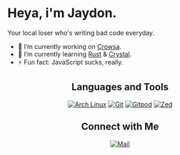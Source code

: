 # Heya, i'm Jaydon.

Your local loser who's writing bad code everyday.

- 🔭 I’m currently working on [Crowsa](https://github.com/XandrCopyrighted/crowsa).
- 🌱 I’m currently learning [Rust](https://www.rust-lang.org/) & [Crystal](https://crystal-lang.org/).
- ⚡ Fun fact: JavaScript sucks, really.
<div align="center">

## Languages and Tools

[![Arch Linux](https://img.shields.io/badge/arch%20linux-1793D1?style=for-the-badge&logo=archlinux&logoColor=white)](https://archlinux.org)
[![Git](https://img.shields.io/badge/git-F05032?style=for-the-badge&logo=git&logoColor=white)](https://git-scm.com)
[![Gitpod](https://img.shields.io/badge/gitpod-FFAE33?style=for-the-badge&logo=gitpod&logoColor=white)](https://gitpod.io)
[![Zed](https://img.shields.io/badge/zed-084CCF?style=for-the-badge&logo=zedindustries&logoColor=white)](https://zed.dev)

## Connect with Me

[![Mail](https://img.shields.io/badge/duckduckgo-DE5833?style=for-the-badge&logo=duckduckgo&logoColor=white)](mailto:xxdr@duck.com)
